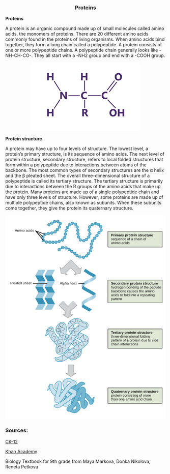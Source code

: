 <div align="center">
  <h3>Proteins</h3>
</div>

**Proteins**

A protein is an organic compound made up of small molecules called amino acids, the monomers of proteins. There are 20 different amino acids commonly found in the proteins of living organisms. When amino acids bind together, they form a long chain called a polypeptide. A protein consists of one or more polypeptide chains. A polypeptide chain generally looks like -NH-CH-CO-. They all start with a -NH2 group and end with a -COOH group.

<div align="center">
  <img src="..\..\..\assets/lesson materials/popylpeptide chain.png">
</div>
  
**Protein structure**

A protein may have up to four levels of structure. The lowest level, a protein’s primary structure, is its sequence of amino acids. The next level of protein structure, secondary structure, refers to local folded structures that form within a polypeptide due to interactions between atoms of the backbone. The most common types of secondary structures are the α helix and the β pleated sheet. The overall three-dimensional structure of a polypeptide is called its tertiary structure. The tertiary structure is primarily due to interactions between the R groups of the amino acids that make up the protein. Many proteins are made up of a single polypeptide chain and have only three levels of structure. However, some proteins are made up of multiple polypeptide chains, also known as subunits. When these subunits come together, they give the protein its quaternary structure.

<div align="center">
  <img src="..\..\..\assets/lesson materials/protein structures.png">
</div>


<h3>Sources:</h3>
<p><a href="https://flexbooks.ck12.org/cbook/ck-12-biology-flexbook-2.0/section/1.11/primary/lesson/proteins-bio/">CK-12</a></p>
<p><a href="https://www.khanacademy.org/science/biology/macromolecules/proteins-and-amino-acids/a/introduction-to-proteins-and-amino-acids">Khan Academy</a></p>
<p>Biology Textbook for 9th grade from Maya Markova, Donka Nikolova, Reneta Petkova</p>
